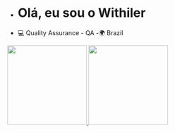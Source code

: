 - # Olá, eu sou o Withiler # 
- 💻 Quality Assurance - QA
-🌍 Brazil
<div align="left">
  <a href="https://github.com/withilerguilherme">
  <img height="180em" src="https://github-readme-stats.vercel.app/api?username=withilerguilherme&show_icons=true&theme=dracula&include_all_commits=true&count_private=true"/>
  <img height="180em" src="https://github-readme-stats.vercel.app/api/top-langs/?username=withilerguilherme&layout=compact&langs_count=7&theme=dracula"/>
</div>
